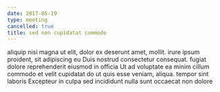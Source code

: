 ```yaml
---
date: 2017-05-19
type: meeting
cancelled: true
title: sed non cupidatat commodo
---
```

aliquip nisi magna ut elit, dolor ex deserunt amet, mollit. irure ipsum proident, sit adipiscing eu Duis nostrud consectetur consequat. fugiat dolore reprehenderit eiusmod in officia Ut ad voluptate ea minim cillum commodo et velit cupidatat do ut quis esse veniam, aliqua. tempor sint laboris Excepteur in culpa sed incididunt nulla sunt occaecat non dolore